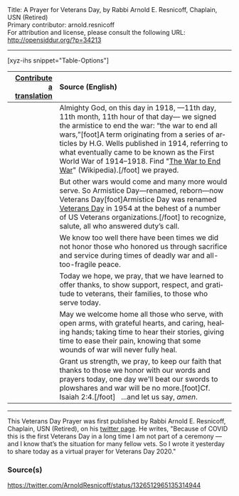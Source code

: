 <html>
<head></head>
<body>
Title: A Prayer for Veterans Day, by Rabbi Arnold E. Resnicoff, Chaplain, USN (Retired)<br />
Primary contributor: arnold.resnicoff<br />
For attribution and license, please consult the following URL: <a href="http://opensiddur.org/?p=34213">http://opensiddur.org/?p=34213</a>
<p />
<hr />

[xyz-ihs snippet="Table-Options"]<table style="margin-left: auto; margin-right: auto;" class="draggable">
<thead><tr><th id="x" style="text-align: right;"><a href="/translate/" target="_blank" rel="noopener">Contribute a translation</a></th><th style="text-align: left;">Source (English)</th></tr></thead>
<tbody>
<tr><td style="vertical-align:top;">
<div class="liturgy" lang="he">

</span></div></td>
 
<td style="vertical-align:top;">
<div class="english" lang="en">
Almighty God, on this day in 1918,
—11th day, 11th month, 11th hour of that day—
we signed the armistice to end the war:
“the war to end all wars,”[foot]A term originating from a series of articles by H.G. Wells published in 1914, referring to what eventually came to be known as the First World War of 1914–1918. Find "<a href="https://en.wikipedia.org/wiki/The_war_to_end_war">The War to End War</a>" (Wikipedia).[/foot] we prayed.
</div></td></tr>


<tr><td style="vertical-align:top;">
<div class="liturgy" lang="he">

</span></div></td>
 
<td style="vertical-align:top;">
<div class="english" lang="en">
But other wars would come 
and many more would serve.
So Armistice Day—renamed, reborn—now Veterans Day[foot]Armistice Day was renamed <a href="https://en.wikipedia.org/wiki/Veterans_Day">Veterans Day</a> in 1954 at the behest of a number of US Veterans organizations.[/foot] 
to recognize, salute, all who answered duty’s call.
</div></td></tr>


<tr><td style="vertical-align:top;">
<div class="liturgy" lang="he">

</span></div></td>
 
<td style="vertical-align:top;">
<div class="english" lang="en">
We know too well
there have been times
we did not honor those who honored us
through sacrifice and service
during times of deadly war and all-too-fragile peace.
</div></td></tr>


<tr><td style="vertical-align:top;">
<div class="liturgy" lang="he">

</span></div></td>
 
<td style="vertical-align:top;">
<div class="english" lang="en">
Today we hope, we pray, that we have learned 
to offer thanks,
to show support, respect, and gratitude 
to veterans, their families, to those who serve today.
</div></td></tr>


<tr><td style="vertical-align:top;">
<div class="liturgy" lang="he">

</span></div></td>
 
<td style="vertical-align:top;">
<div class="english" lang="en">
May we welcome home all those who serve, 
with open arms, with grateful hearts, 
and caring, healing hands; 
taking time to hear their stories, 
giving time to ease their pain,
knowing that some wounds of war will never fully heal.
</div></td></tr>


<tr><td style="vertical-align:top;">
<div class="liturgy" lang="he">

</span></div></td>
 
<td style="vertical-align:top;">
<div class="english" lang="en">
Grant us strength, we pray, to keep our faith
that thanks to those we honor with our words and prayers today,
one day we'll beat our swords to plowshares
and war will be no more.[foot]Cf. Isaiah 2:4.[/foot]
&nbsp;
...and let us say, <em>amen</em>.
</div></td></tr>
</tbody></table>

<hr />

This Veterans Day Prayer was first published by Rabbi Arnold E. Resnicoff, Chaplain, USN (Retired), on his <a href="https://twitter.com/ArnoldResnicoff/status/1326512965135314944
">twitter page</a>. He writes, "Because of COVID this is the first Veterans Day in a long time I am not part of a ceremony — and I know that’s the situation for many fellow vets. So I wrote it yesterday to share today as a virtual prayer for Veterans Day 2020."

<h3>Source(s)</h3>

https://twitter.com/ArnoldResnicoff/status/1326512965135314944


</body>
</html>